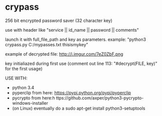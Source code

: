 # crypass

256 bit encrypted password saver (32 character key)

use with header like "service  ||  id_name  ||  password  ||  comments"

launch it with full_file_path and key as parameters. example: "python3 crypass.py C:/mypasses.txt thisismykey"

example of decrypted file: http://i.imgur.com/7eZ0ZbF.png

key initialiazed during first use (comment out line 113: "#decrypt(FILE, key)" for the first usage)

USE WITH:
* python 3.4
* pyperclip from here: https://pypi.python.org/pypi/pyperclip
* pycrypto from here:h ttps://github.com/axper/python3-pycrypto-windows-installer
* (on Linux) eventually do a sudo apt-get install python3-setuptools
